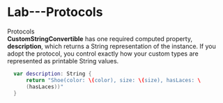 # Lab---Protocols
Protocols<br>
<b>CustomStringConvertible</b> has one required computed property, <b>description</b>, which returns a String representation of the instance. If you adopt the protocol, you control exactly how your custom types are represented as printable String values.
<br>
```swift
  var description: String {
      return "Shoe(color: \(color), size: \(size), hasLaces: \
      (hasLaces))"
  }
  ```





